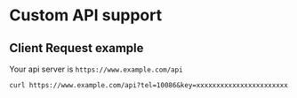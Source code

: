 # Custom API support

## Client Request example

Your api server is `https://www.example.com/api`

```
curl https://www.example.com/api?tel=10086&key=xxxxxxxxxxxxxxxxxxxxxxx
```
